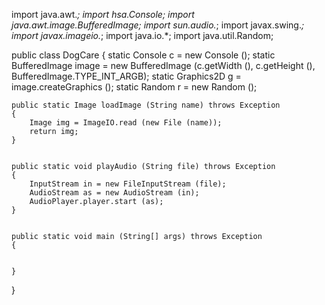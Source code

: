 import java.awt.*;
import hsa.Console;
import java.awt.image.BufferedImage;
import sun.audio.*;
import javax.swing.*;
import javax.imageio.*;
import java.io.*;
import java.util.Random;

public class DogCare
{
    static Console c = new Console ();
    static BufferedImage image = new BufferedImage (c.getWidth (), c.getHeight (), BufferedImage.TYPE_INT_ARGB);
    static Graphics2D g = image.createGraphics ();
    static Random r = new Random ();

    public static Image loadImage (String name) throws Exception
    {
        Image img = ImageIO.read (new File (name));
        return img;
    }


    public static void playAudio (String file) throws Exception
    {
        InputStream in = new FileInputStream (file);
        AudioStream as = new AudioStream (in);
        AudioPlayer.player.start (as);
    }


    public static void main (String[] args) throws Exception
    {


    }
}
